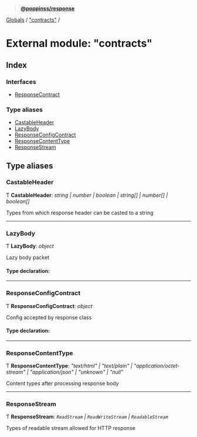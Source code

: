 > **[@poppinss/response](../README.md)**

[Globals](../README.md) / ["contracts"](_contracts_.md) /

# External module: "contracts"

## Index

### Interfaces

* [ResponseContract](../interfaces/_contracts_.responsecontract.md)

### Type aliases

* [CastableHeader](_contracts_.md#castableheader)
* [LazyBody](_contracts_.md#lazybody)
* [ResponseConfigContract](_contracts_.md#responseconfigcontract)
* [ResponseContentType](_contracts_.md#responsecontenttype)
* [ResponseStream](_contracts_.md#responsestream)

## Type aliases

###  CastableHeader

Ƭ **CastableHeader**: *string | number | boolean | string[] | number[] | boolean[]*

Types from which response header can be casted to a
string

___

###  LazyBody

Ƭ **LazyBody**: *object*

Lazy body packet

#### Type declaration:

___

###  ResponseConfigContract

Ƭ **ResponseConfigContract**: *object*

Config accepted by response class

#### Type declaration:

___

###  ResponseContentType

Ƭ **ResponseContentType**: *"text/html" | "text/plain" | "application/octet-stream" | "application/json" | "unknown" | "null"*

Content types after processing response body

___

###  ResponseStream

Ƭ **ResponseStream**: *`ReadStream` | `ReadWriteStream` | `ReadableStream`*

Types of readable stream allowed for HTTP response